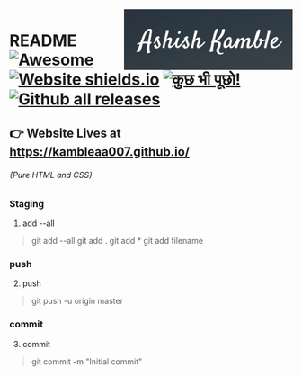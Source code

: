 <img src="https://raw.githubusercontent.com/kambleaa007/kambleaa007.github.io/master/img/ReadMe/AshishKamble.JPG" align="right" />

# README [![Awesome](https://cdn.rawgit.com/sindresorhus/awesome/d7305f38d29fed78fa85652e3a63e154dd8e8829/media/badge.svg)](https://github.com/sindresorhus/awesome#readme) [![Website shields.io](https://img.shields.io/website-up-down-green-red/http/shields.io.svg)](http://shields.io/) [![कुछ भी पूछो!](https://img.shields.io/badge/Ask%20me-anything-1abc9c.svg)](https://GitHub.com/Naereen/ama) [![Github all releases](https://img.shields.io/github/downloads/Naereen/StrapDown.js/total.svg)](https://GitHub.com/Naereen/StrapDown.js/releases/)

## :point_right: Website Lives at https://kambleaa007.github.io/

###### {Pure HTML and CSS}

### Staging

1. add --all

> git add --all
> git add .
> git add \*
> git add filename

### push

2. push

> git push -u origin master

### commit

3. commit

> git commit -m "Initial commit"
